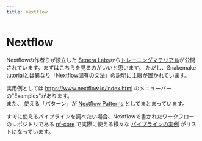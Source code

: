 ```yaml
---
title: nextflow
---
```


# Nextflow

Nextflowの作者らが設立した [Seqera Labs](https://seqera.io/)から[トレーニングマテリアル](https://seqera.io/training/)が公開されています。まずはこちらを見るのがいいと思います。
ただし、Snakemake tutorialとは異なり「Nextflow固有の文法」の説明に主眼が置かれています。

実用例としては https://www.nextflow.io/index.html のメニューバーの"Examples"があります。  
また、 使える「パターン」が [Nextflow Patterns](http://nextflow-io.github.io/patterns/index.html) としてまとまっています。

すでに使えるパイプラインを調べたい場合、Nextflowで書かれたワークフローのレポジトリである [nf-core](https://nf-co.re/) で実際に使える様々な [パイプラインの実例](https://nf-co.re/pipelines) がリストになっています。
